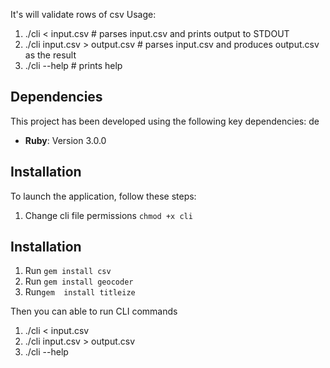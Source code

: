 It's will validate rows of csv
Usage:
1. ./cli < input.csv # parses input.csv and prints output to STDOUT
2. ./cli input.csv > output.csv # parses input.csv and produces output.csv as the result
3. ./cli --help # prints help
## Dependencies

This project has been developed using the following key dependencies:
 de
- **Ruby**: Version 3.0.0

## Installation 
To launch the application, follow these steps:
1. Change cli file permissions 
 `chmod +x cli`
## Installation

1. Run `gem install csv`
2. Run `gem install geocoder`
3. Run`gem  install titleize`

Then you can  able to run CLI commands
  1. ./cli < input.csv 
  2. ./cli input.csv > output.csv
  3. ./cli --help 
```

